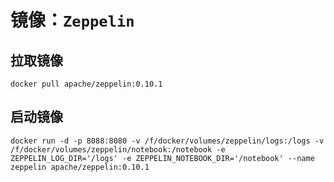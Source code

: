 # 镜像：`Zeppelin`

## 拉取镜像

```shell
docker pull apache/zeppelin:0.10.1
```

## 启动镜像

```shell
docker run -d -p 8088:8080 -v /f/docker/volumes/zeppelin/logs:/logs -v /f/docker/volumes/zeppelin/notebook:/notebook -e ZEPPELIN_LOG_DIR='/logs' -e ZEPPELIN_NOTEBOOK_DIR='/notebook' --name zeppelin apache/zeppelin:0.10.1
```